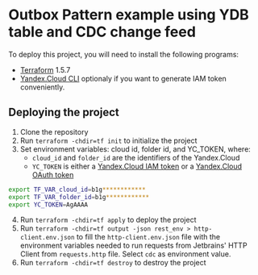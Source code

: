 # Outbox Pattern example using YDB table and CDC change feed

To deploy this project, you will need to install the following programs:

- [Terraform](https://www.terraform.io/downloads.html) 1.5.7
- [Yandex.Cloud CLI](https://cloud.yandex.com/en/docs/cli/operations/install-cli) optionaly if you want to generate IAM
  token conveniently.

## Deploying the project

1. Clone the repository
2. Run `terraform -chdir=tf init` to initialize the project
3. Set environment variables: cloud id, folder id, and YC_TOKEN, where:
    - `cloud_id` and `folder_id` are the identifiers of the Yandex.Cloud
    - `YC_TOKEN` is either
      a [Yandex.Cloud IAM token](https://cloud.yandex.com/en/docs/iam/concepts/authorization/iam-token) or a
      [Yandex.Cloud OAuth token](https://cloud.yandex.com/en/docs/iam/concepts/authorization/oauth-token)

```bash
export TF_VAR_cloud_id=b1g************
export TF_VAR_folder_id=b1g************
export YC_TOKEN=AgAAAA
```

4. Run `terraform -chdir=tf apply` to deploy the project
5. Run `terraform -chdir=tf output -json rest_env > http-client.env.json` to fill the `http-client.env.json` file with
   the environment variables needed to run requests from Jetbrains' HTTP Client from `requests.http` file. Select `cdc`
   as environment value.
6. Run `terraform -chdir=tf destroy` to destroy the project
